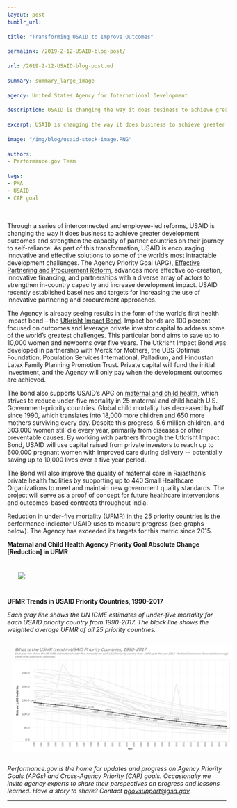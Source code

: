 ```yaml
---
layout: post
tumblr_url:

title: "Transforming USAID to Improve Outcomes"

permalink: /2019-2-12-USAID-blog-post/

url: /2019-2-12-USAID-blog-post.md

summary: summary_large_image

agency: United States Agency for International Development

description: USAID is changing the way it does business to achieve greater development outcomes and strengthen the capacity of partner countries on their journey to self-reliance.

excerpt: USAID is changing the way it does business to achieve greater development outcomes and strengthen the capacity of partner countries on their journey to self-reliance.

image: "/img/blog/usaid-stock-image.PNG"

authors:
- Performance.gov Team

tags:
- PMA
- USAID
- CAP goal

---
```


Through a series of interconnected and employee-led reforms, USAID is changing the way it does business to achieve greater development outcomes and strengthen the capacity of partner countries on their journey to self-reliance. As part of this transformation, USAID is encouraging innovative and effective solutions to some of the world’s most intractable development challenges.  The Agency Priority Goal (APG), [Effective Partnering and Procurement Reform](https://www.performance.gov/state/APG_usaid_3.html), advances more effective co-creation, innovative financing, and partnerships with a diverse array of actors to strengthen in-country capacity and increase development impact. USAID recently established baselines and targets for increasing the use of innovative partnering and procurement approaches.  

The Agency is already seeing results in the form of the world’s first health impact bond – the [Utkrisht Impact Bond](https://www.usaid.gov/sites/default/files/documents/1864/Utkrish-Impact-Bond-Brochure-November-2017.pdf). Impact bonds are 100 percent focused on outcomes and leverage private investor capital to address some of the world’s greatest challenges. This particular bond aims to save up to 10,000 women and newborns over five years. The Utkrisht Impact Bond was developed in partnership with Merck for Mothers, the UBS Optimus Foundation, Population Services International, Palladium, and Hindustan Latex Family Planning Promotion Trust.  Private capital will fund the initial investment, and the Agency will only pay when the development outcomes are achieved.

The bond also supports USAID’s APG on [maternal and child health](https://www.performance.gov/state/APG_usaid_2.html), which strives to reduce under-five mortality in 25 maternal and child health U.S. Government-priority countries.  Global child mortality has decreased by half since 1990, which translates into 18,000 more children and 650 more mothers surviving every day. Despite this progress, 5.6 million children, and 303,000 women still die every year, primarily from diseases or other preventable causes.   By working with partners through the Utkrisht Impact Bond, USAID will use capital raised from private investors to reach up to 600,000 pregnant women with improved care during delivery -- potentially saving up to 10,000 lives over a five year period.  

The Bond will also improve the quality of maternal care in Rajasthan’s private health facilities by supporting up to 440 Small Healthcare Organizations to meet and maintain new government quality standards. The project will serve as a proof of concept for future healthcare interventions and outcomes-based contracts throughout India.  

Reduction in under-five mortality (UFMR) in the 25 priority countries is the performance indicator USAID uses to measure progress (see graphs below). The Agency has exceeded its targets for this metric since 2015.

 <b>Maternal and Child Health Agency Priority Goal Absolute Change [Reduction] in UFMR</b>

<img src="{{ site.baseurl }}/img/blog/Mortality-rate-graph.png" style="padding:25px">

<b>UFMR Trends in USAID Priority Countries, 1990-2017</b>

<i>Each gray line shows the UN IGME estimates of under-five mortality for each USAID priority country from 1990-2017. The black line shows the weighted average UFMR of all 25 priority countries.</i>

<a href="../img/blog/Mortality-rate-line-graph.png"><img src="/img/blog/Mortality-rate-line-graph.png" style="padding:12px"></a>

*Performance.gov is the home for updates and progress on Agency Priority Goals (APGs) and Cross-Agency Priority (CAP) goals. Occasionally we invite agency experts to share their perspectives on progress and lessons learned. Have a story to share? Contact pgovsupport@gsa.gov.*

---
